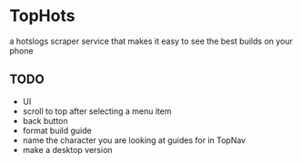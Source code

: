 # TopHots
a hotslogs scraper service that makes it easy to see the best builds on your phone

## TODO
* UI
 * scroll to top after selecting a menu item
 * back button
 * format build guide
 * name the character you are looking at guides for in TopNav
 * make a desktop version
